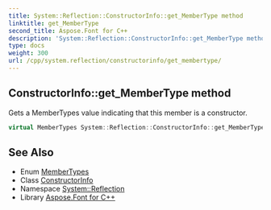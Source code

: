 ```yaml
---
title: System::Reflection::ConstructorInfo::get_MemberType method
linktitle: get_MemberType
second_title: Aspose.Font for C++
description: 'System::Reflection::ConstructorInfo::get_MemberType method. Gets a MemberTypes value indicating that this member is a constructor in C++.'
type: docs
weight: 300
url: /cpp/system.reflection/constructorinfo/get_membertype/
---
```

## ConstructorInfo::get_MemberType method


Gets a MemberTypes value indicating that this member is a constructor.

```cpp
virtual MemberTypes System::Reflection::ConstructorInfo::get_MemberType() const override
```

## See Also

* Enum [MemberTypes](../../membertypes/)
* Class [ConstructorInfo](../)
* Namespace [System::Reflection](../../)
* Library [Aspose.Font for C++](../../../)
